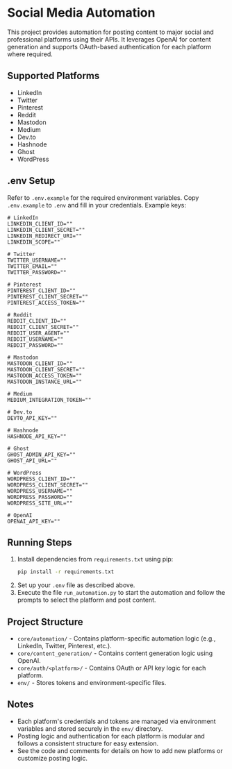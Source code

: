 # Social Media Automation

This project provides automation for posting content to major social and professional platforms using their APIs. It leverages OpenAI for content generation and supports OAuth-based authentication for each platform where required.

## Supported Platforms
- LinkedIn
- Twitter
- Pinterest
- Reddit
- Mastodon
- Medium
- Dev.to
- Hashnode
- Ghost
- WordPress

## .env Setup
Refer to `.env.example` for the required environment variables. Copy `.env.example` to `.env` and fill in your credentials. Example keys:

```
# LinkedIn
LINKEDIN_CLIENT_ID=""
LINKEDIN_CLIENT_SECRET=""
LINKEDIN_REDIRECT_URI=""
LINKEDIN_SCOPE=""

# Twitter
TWITTER_USERNAME=""
TWITTER_EMAIL=""
TWITTER_PASSWORD=""

# Pinterest
PINTEREST_CLIENT_ID=""
PINTEREST_CLIENT_SECRET=""
PINTEREST_ACCESS_TOKEN=""

# Reddit
REDDIT_CLIENT_ID=""
REDDIT_CLIENT_SECRET=""
REDDIT_USER_AGENT=""
REDDIT_USERNAME=""
REDDIT_PASSWORD=""

# Mastodon
MASTODON_CLIENT_ID=""
MASTODON_CLIENT_SECRET=""
MASTODON_ACCESS_TOKEN=""
MASTODON_INSTANCE_URL=""

# Medium
MEDIUM_INTEGRATION_TOKEN=""

# Dev.to
DEVTO_API_KEY=""

# Hashnode
HASHNODE_API_KEY=""

# Ghost
GHOST_ADMIN_API_KEY=""
GHOST_API_URL=""

# WordPress
WORDPRESS_CLIENT_ID=""
WORDPRESS_CLIENT_SECRET=""
WORDPRESS_USERNAME=""
WORDPRESS_PASSWORD=""
WORDPRESS_SITE_URL=""

# OpenAI
OPENAI_API_KEY=""
```

## Running Steps
1. Install dependencies from `requirements.txt` using pip:
   ```sh
   pip install -r requirements.txt
   ```
2. Set up your `.env` file as described above.
3. Execute the file `run_automation.py` to start the automation and follow the prompts to select the platform and post content.

## Project Structure
- `core/automation/` - Contains platform-specific automation logic (e.g., LinkedIn, Twitter, Pinterest, etc.).
- `core/content_generation/` - Contains content generation logic using OpenAI.
- `core/auth/<platform>/` - Contains OAuth or API key logic for each platform.
- `env/` - Stores tokens and environment-specific files.

## Notes
- Each platform's credentials and tokens are managed via environment variables and stored securely in the `env/` directory.
- Posting logic and authentication for each platform is modular and follows a consistent structure for easy extension.
- See the code and comments for details on how to add new platforms or customize posting logic.
